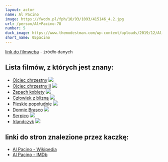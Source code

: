 ```yaml
---
layout: actor
name: Al Pacino
image: https://fwcdn.pl/fph/10/93/1093/415146_4.2.jpg
url: /person/Al+Pacino-78
number: 5
duck_image: https://www.themodestman.com/wp-content/uploads/2019/12/Al-Pacino.jpg
short_name: 05pacino
---
```

[link do filmweba](https://www.filmweb.pl/person/Al+Pacino-78) - źródło danych

## Lista filmów, z których jest znany:
- [Ojciec chrzestny](https://www.filmweb.pl/film/Ojciec+chrzestny-1972-1089)
![](https://fwcdn.pl/fpo/10/89/1089/7196615_1.7.webp)
- [Ojciec chrzestny II](https://www.filmweb.pl/film/Ojciec+chrzestny+II-1974-1090)
![](https://fwcdn.pl/fpo/10/90/1090/7196616_1.7.webp)
- [Zapach kobiety](https://www.filmweb.pl/film/Zapach+kobiety-1992-1093)
![](https://fwcdn.pl/fpo/10/93/1093/7377615_1.7.webp)
- [Człowiek z blizną](https://www.filmweb.pl/film/Cz%C5%82owiek+z+blizn%C4%85-1983-4833)
![](https://fwcdn.pl/fpo/48/33/4833/6935904_1.7.webp)
- [Pieskie popołudnie](https://www.filmweb.pl/film/Pieskie+popo%C5%82udnie-1975-1317)
![](https://fwcdn.pl/fpo/13/17/1317/7697204_1.7.webp)
- [Donnie Brasco](https://www.filmweb.pl/film/Donnie+Brasco-1997-516)
![](https://fwcdn.pl/fpo/05/16/516/7730453_1.7.webp)
- [Serpico](https://www.filmweb.pl/film/Serpico-1973-9448)
![](https://fwcdn.pl/fpo/94/48/9448/6920660_1.7.webp)
- [Irlandczyk](https://www.filmweb.pl/film/Irlandczyk-2019-513794)
![](https://fwcdn.pl/fpo/37/94/513794/7902504_1.7.webp)


## linki do stron znalezione przez kaczkę:
- [Al Pacino - Wikipedia](https://en.wikipedia.org/wiki/Al_Pacino)
- [Al Pacino - IMDb](https://www.imdb.com/name/nm0000199/)
